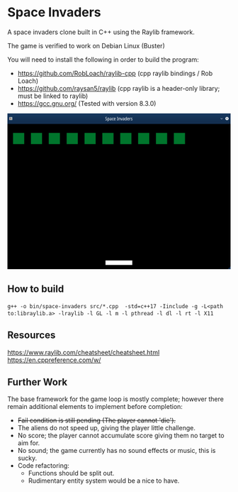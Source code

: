 # Space Invaders

A space invaders clone built in C++ using the Raylib framework.

The game is verified to work on Debian Linux (Buster)

You will need to install the following in order to build the program:

- https://github.com/RobLoach/raylib-cpp (cpp raylib bindings / Rob Loach)  
- https://github.com/raysan5/raylib (cpp raylib is a header-only library; must be linked to raylib)  
- https://gcc.gnu.org/ (Tested with version 8.3.0)  

![Game Loop](res/space-invaders-game-loop.png)

## How to build

```
g++ -o bin/space-invaders src/*.cpp  -std=c++17 -Iinclude -g -L<path to:libraylib.a> -lraylib -l GL -l m -l pthread -l dl -l rt -l X11

```

## Resources

https://www.raylib.com/cheatsheet/cheatsheet.html  
https://en.cppreference.com/w/  

## Further Work

The base framework for the game loop is mostly complete; however
there remain additional elements to implement before completion:

- ~~Fail condition is still pending (The player cannot 'die').~~
- The aliens do not speed up, giving the player little challenge.
- No score; the player cannot accumulate score giving them no target to aim for.
- No sound; the game currently has no sound effects or music, this is sucky.
- Code refactoring:
    - Functions should be split out.
    - Rudimentary entity system would be a nice to have.
